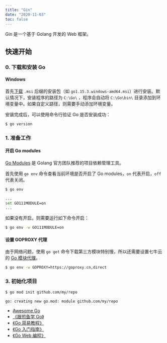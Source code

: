 ```yaml
---
title: "Gin"
date: "2020-11-03"
toc: false
---
```


Gin 是一个基于 Golang 开发的 Web 框架。

## 快速开始

### 0. 下载和安装 Go

#### Windows

首先[下载](https://golang.org/dl/) `.msi` 后缀的安装包（如 `go1.15.3.windows-amd64.msi`）进行安装。默认情况下，安装程序的路径为 `C:\Go\` ，程序会自动将 `C:\Go\bin\` 目录添加到环境变量中。如果自定义路径，则需要手动添加环境变量。

安装完成后，可以使用命令行验证 Go 是否安装成功：

```bash
$ go version
```

### 1. 准备工作

#### 开启 Go modules

[Go Modules](https://github.com/golang/go/wiki/Modules) 是 Golang 官方团队推荐的项目依赖管理工具。

首先使用 `go env` 命令查看当前环境是否开启了 Go modules，`on` 代表开启，`off` 代表关闭。

```bash
$ go env

...
set GO111MODULE=on
...
```

如果没有开启，则需要运行如下命令开启：

```bash
$ go env -w GO111MODULE=on
```

#### 设置 GOPROXY 代理

由于网络问题，使用 `go get` 命令下载第三方模块特别慢，所以还需要设置七牛云的 [Go 模块代理](https://goproxy.cn/)。

```bash
$ go env -w GOPROXY=https://goproxy.cn,direct
```

### 3. 初始化项目

```bash
$ go mod init github.com/my/repo

go: creating new go.mod: module github.com/my/repo
```

- [Awesome Go](https://github.com/avelino/awesome-go)
- [《跟煎鱼学 Go》](https://eddycjy.com/go-categories/)
- [《Go 简易教程》](https://learnku.com/docs/the-little-go-book)
- [《Go 入门指南》](https://learnku.com/docs/the-way-to-go)
- [《Go Web 编程》](https://learnku.com/docs/build-web-application-with-golang)
